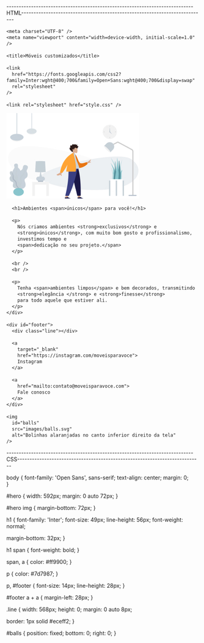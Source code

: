 ----------------------------------------------------------------------------HTML---------------------------------------------------------------------------

<!DOCTYPE html>
<html lang="pt-br">
  <head>
    <link rel="preconnect" href="https://fonts.googleapis.com" />
    <link rel="preconnect" href="https://fonts.gstatic.com" crossorigin />

    <meta charset="UTF-8" />
    <meta name="viewport" content="width=device-width, initial-scale=1.0" />

    <title>Móveis customizados</title>

    <link
      href="https://fonts.googleapis.com/css2?family=Inter:wght@400;700&family=Open+Sans:wght@400;700&display=swap"
      rel="stylesheet"
    />

    <link rel="stylesheet" href="style.css" />
  </head>

  <body>
    <div id="hero">
      <img
        src="images/img1.jpg"
        alt="Desenho de uma pessoa vestindo uma camisa amarela em uma sala com Móveis"
      />

      <h1>Ambientes <span>únicos</span> para você!</h1>

      <p>
        Nós criamos ambientes <strong>exclusivos</strong> e
        <strong>únicos</strong>, com muito bom gosto e profissionalismo,
        investimos tempo e
        <span>dedicação no seu projeto.</span>
      </p>

      <br />
      <br />

      <p>
        Tenha <span>ambientes limpos</span> e bem decorados, transmitindo
        <strong>elegância </strong> e <strong>finesse</strong>
        para todo aquele que estiver ali.
      </p>
    </div>

    <div id="footer">
      <div class="line"></div>

      <a 
        target="_blank" 
        href="https://instagram.com/moveisparavoce">
        Instagram
      </a>

      <a 
        href="mailto:contato@moveisparavoce.com"> 
        Fale conosco 
      </a>
    </div>

    <img
      id="balls"
      src="images/balls.svg"
      alt="Bolinhas alaranjadas no canto inferior direito da tela"
    />
  </body>
</html>

----------------------------------------------------------------------------CSS---------------------------------------------------------------------------

body {
  font-family: 'Open Sans', sans-serif;
  text-align: center;
  margin: 0;   
}

#hero {
  width: 592px;
  margin: 0 auto 72px;
}

#hero img {
  margin-bottom: 72px;
}

h1 {
  font-family: 'Inter';
  font-size: 49px;
  line-height: 56px;
  font-weight: normal;

  margin-bottom: 32px;
}

h1 span {
  font-weight: bold;
}

span,
a {
  color: #ff9900;
}

p {
  color: #7d7987;
}

p,
#footer {
  font-size: 14px;
  line-height: 28px;
}

#footer a + a {
  margin-left: 28px;
}

.line {
  width: 568px;
  height: 0;
  margin: 0 auto 8px;

  border: 1px solid #eceff2;
}

#balls {
  position: fixed;
  bottom: 0;
  right: 0;
}

